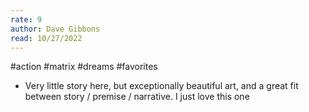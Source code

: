 ```yaml
---
rate: 9
author: Dave Gibbons
read: 10/27/2022
---
```


#action #matrix #dreams #favorites 

- Very little story here, but exceptionally beautiful art, and a great fit between story / premise / narrative. I just love this one